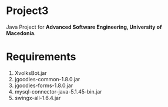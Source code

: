# Project3

Java Project for **Advanced Software Engineering, University of Macedonia**. 

# Requirements
 1. XvolksBot.jar
 2. jgoodies-common-1.8.0.jar
 3. jgoodies-forms-1.8.0.jar
 4. mysql-connector-java-5.1.45-bin.jar
 5. swingx-all-1.6.4.jar

